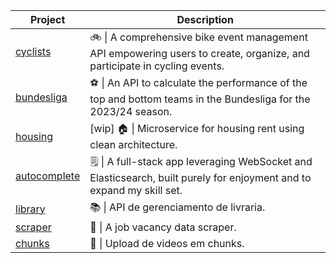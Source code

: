 | Project | Description |
| ------------- | ------------- |
| [cyclists](https://github.com/matheusgb/cyclists)  | 🚲 \| A comprehensive bike event management API empowering users to create, organize, and participate in cycling events.  |
| [bundesliga](https://github.com/matheusgb/bundesliga)  | ⚽ \| An API to calculate the performance of the top and bottom teams in the Bundesliga for the 2023/24 season.  |
| [housing](https://github.com/matheusgb/housing)  | [wip] 🏠 \| Microservice for housing rent using clean architecture.  |
| [autocomplete](https://github.com/matheusgb/autocomplete)  | 🗒️ \| A full-stack app leveraging WebSocket and Elasticsearch, built purely for enjoyment and to expand my skill set.  |
| [library](https://github.com/matheusgb/library)  | 📚 \| API de gerenciamento de livraria.  |
| [scraper](https://github.com/matheusgb/scraper)  | 💼 \| A job vacancy data scraper.  |
| [chunks](https://github.com/matheusgb/chunks)  | 📄 \| Upload de videos em chunks.  |

